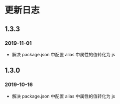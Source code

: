 # 更新日志

## 1.3.3

### 2019-11-01

- 解决 package.json 中配置 alias 中属性的值转化为 js

## 1.3.0

### 2019-10-16

- 解决 package.json 中配置 alias 中属性的值转化为 js
